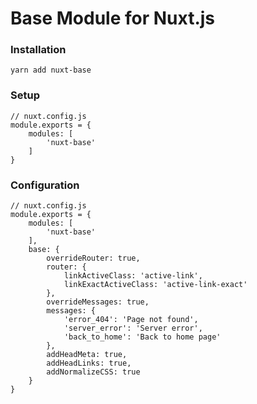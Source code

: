 # Base Module for Nuxt.js

### Installation

    yarn add nuxt-base

### Setup

    // nuxt.config.js
    module.exports = {
        modules: [
            'nuxt-base'
        ]
    }

### Configuration

    // nuxt.config.js
    module.exports = {
        modules: [
            'nuxt-base'
        ],
        base: {
            overrideRouter: true,
            router: {
                linkActiveClass: 'active-link',
                linkExactActiveClass: 'active-link-exact'
            },
            overrideMessages: true,
            messages: {
                'error_404': 'Page not found',
                'server_error': 'Server error',
                'back_to_home': 'Back to home page'
            },
            addHeadMeta: true,
            addHeadLinks: true,
            addNormalizeCSS: true
        }
    }
